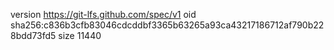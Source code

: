 version https://git-lfs.github.com/spec/v1
oid sha256:c836b3cfb83046cdcddbf3365b63265a93ca43217186712af790b228bdd73fd5
size 11440

